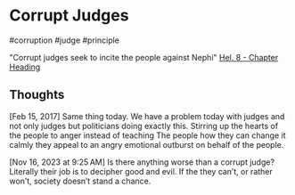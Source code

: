 # Corrupt Judges
#corruption
#judge 
#principle

"Corrupt judges seek to incite the people against Nephi" [Hel. 8 - Chapter Heading](https://www.churchofjesuschrist.org/study/scriptures/bofm/hel/8?id=study_summary1&lang=eng#study_summary1)

## Thoughts
[Feb 15, 2017]
Same thing today. We have a problem today with judges and not only judges but politicians doing exactly this. Stirring up the hearts of the people to anger instead of teaching The people how they can change it calmly they appeal to an angry emotional outburst on behalf of the people.

[Nov 16, 2023 at 9:25 AM]
Is there anything worse than a corrupt judge? Literally their job is to decipher good and evil. If the they can’t, or rather won’t, society doesn’t stand a chance.


